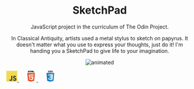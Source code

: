 <h1 align="center">SketchPad</h1>

<p align="center">JavaScript project in the curriculum of The Odin Project.</p>

<p align="center">In Classical Antiquity, artists used a metal stylus to sketch on papyrus. It doesn't matter what you use to express your thoughts, just do it! 
I'm handing you a SketchPad to give life to your imagination.</p>


<p align="center">
<img src="https://user-images.githubusercontent.com/106592392/187512013-7132ffe0-5d55-40e9-9081-7518c9502a35.gif" width="800" height="800" alt="animated" />
</p>

<a href="https://developer.mozilla.org/en-US/docs/Web/JavaScript" target="_blank" rel="noreferrer"> <img src="https://raw.githubusercontent.com/devicons/devicon/master/icons/javascript/javascript-original.svg" alt="javascript" width="30" height="30"/> </a>  &emsp;   <a href="https://www.w3.org/html/" target="_blank" rel="noreferrer"> <img src="https://raw.githubusercontent.com/devicons/devicon/master/icons/html5/html5-original-wordmark.svg" alt="html5" width="30" height="30"/> </a>  &emsp;   <a href="https://www.w3schools.com/css/" target="_blank" rel="noreferrer"> <img src="https://raw.githubusercontent.com/devicons/devicon/master/icons/css3/css3-original-wordmark.svg" alt="css3" width="30" height="30"/> </a>
